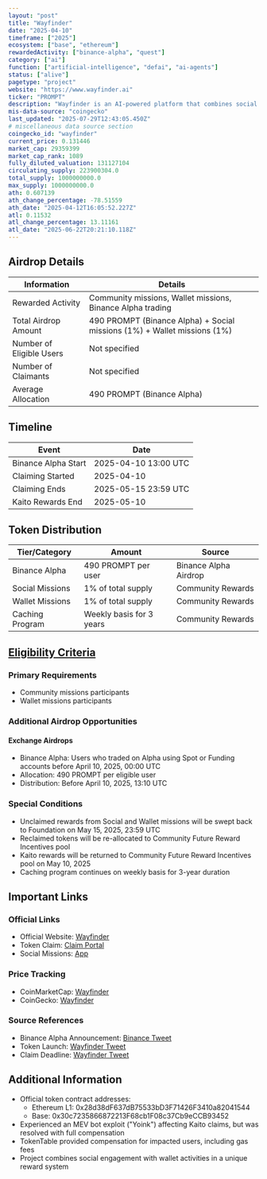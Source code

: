 ```yaml
---
layout: "post"
title: "Wayfinder"
date: "2025-04-10"
timeframe: ["2025"]
ecosystem: ["base", "ethereum"]
rewardedActivity: ["binance-alpha", "quest"]
category: ["ai"]
function: ["artificial-intelligence", "defai", "ai-agents"]
status: ["alive"]
pagetype: "project"
website: "https://www.wayfinder.ai"
ticker: "PROMPT"
description: "Wayfinder is an AI-powered platform that combines social missions and wallet missions with a unique caching program, offering a comprehensive ecosystem for community engagement and rewards."
mis-data-source: "coingecko"
last_updated: "2025-07-29T12:43:05.450Z"
# miscellaneous data source section
coingecko_id: "wayfinder"
current_price: 0.131446
market_cap: 29359399
market_cap_rank: 1089
fully_diluted_valuation: 131127104
circulating_supply: 223900304.0
total_supply: 1000000000.0
max_supply: 1000000000.0
ath: 0.607139
ath_change_percentage: -78.51559
ath_date: "2025-04-12T16:05:52.227Z"
atl: 0.11532
atl_change_percentage: 13.11161
atl_date: "2025-06-22T20:21:10.118Z"
---
```


## Airdrop Details

| Information              | Details                                                                  |
| ------------------------ | ------------------------------------------------------------------------ |
| Rewarded Activity        | Community missions, Wallet missions, Binance Alpha trading               |
| Total Airdrop Amount     | 490 PROMPT (Binance Alpha) + Social missions (1%) + Wallet missions (1%) |
| Number of Eligible Users | Not specified                                                            |
| Number of Claimants      | Not specified                                                            |
| Average Allocation       | 490 PROMPT (Binance Alpha)                                               |

## Timeline

| Event               | Date                 |
| ------------------- | -------------------- |
| Binance Alpha Start | 2025-04-10 13:00 UTC |
| Claiming Started    | 2025-04-10           |
| Claiming Ends       | 2025-05-15 23:59 UTC |
| Kaito Rewards End   | 2025-05-10           |

## Token Distribution

| Tier/Category   | Amount                   | Source                |
| --------------- | ------------------------ | --------------------- |
| Binance Alpha   | 490 PROMPT per user      | Binance Alpha Airdrop |
| Social Missions | 1% of total supply       | Community Rewards     |
| Wallet Missions | 1% of total supply       | Community Rewards     |
| Caching Program | Weekly basis for 3 years | Community Rewards     |

## [Eligibility Criteria](https://cache.wayfinder.ai/claim-prompt)

### Primary Requirements

- Community missions participants
- Wallet missions participants

### Additional Airdrop Opportunities

#### Exchange Airdrops

- Binance Alpha: Users who traded on Alpha using Spot or Funding accounts before April 10, 2025, 00:00 UTC
- Allocation: 490 PROMPT per eligible user
- Distribution: Before April 10, 2025, 13:10 UTC

### Special Conditions

- Unclaimed rewards from Social and Wallet missions will be swept back to Foundation on May 15, 2025, 23:59 UTC
- Reclaimed tokens will be re-allocated to Community Future Reward Incentives pool
- Kaito rewards will be returned to Community Future Reward Incentives pool on May 10, 2025
- Caching program continues on weekly basis for 3-year duration

## Important Links

### Official Links

- Official Website: [Wayfinder](https://www.wayfinder.ai)
- Token Claim: [Claim Portal](http://cache.wayfinder.ai/claim-prompt)
- Social Missions: [App](http://app.wayfinder.ai)

### Price Tracking

- CoinMarketCap: [Wayfinder](https://coinmarketcap.com/currencies/wayfinder/)
- CoinGecko: [Wayfinder](https://www.coingecko.com/en/coins/wayfinder)

### Source References

- Binance Alpha Announcement: [Binance Tweet](https://x.com/binance/status/1910317821189640364)
- Token Launch: [Wayfinder Tweet](https://x.com/AIWayfinder/status/1910306083924484521)
- Claim Deadline: [Wayfinder Tweet](https://x.com/AIWayfinder/status/1923090665367535712)

## Additional Information

- Official token contract addresses:
  - Ethereum L1: 0x28d38dF637dB75533bD3F71426F3410a82041544
  - Base: 0x30c7235866872213F68cb1F08c37Cb9eCCB93452
- Experienced an MEV bot exploit ("Yoink") affecting Kaito claims, but was resolved with full compensation
- TokenTable provided compensation for impacted users, including gas fees
- Project combines social engagement with wallet activities in a unique reward system